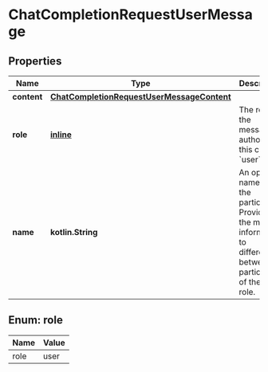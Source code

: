 
# ChatCompletionRequestUserMessage

## Properties
| Name | Type | Description | Notes |
| ------------ | ------------- | ------------- | ------------- |
| **content** | [**ChatCompletionRequestUserMessageContent**](ChatCompletionRequestUserMessageContent.md) |  |  |
| **role** | [**inline**](#Role) | The role of the messages author, in this case &#x60;user&#x60;. |  |
| **name** | **kotlin.String** | An optional name for the participant. Provides the model information to differentiate between participants of the same role. |  [optional] |


<a id="Role"></a>
## Enum: role
| Name | Value |
| ---- | ----- |
| role | user |



